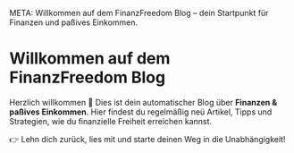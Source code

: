META: Willkommen auf dem FinanzFreedom Blog – dein Startpunkt für Finanzen und paßives Einkommen.

# Willkommen auf dem FinanzFreedom Blog

Herzlich willkommen 🎉 
Dies ist dein automatischer Blog über **Finanzen & paßives Einkommen**. 
Hier findest du regelmäßig neü Artikel, Tipps und Strategien, wie du finanzielle Freiheit erreichen kannst.

👉 Lehn dich zurück, lies mit und starte deinen Weg in die Unabhängigkeit!
